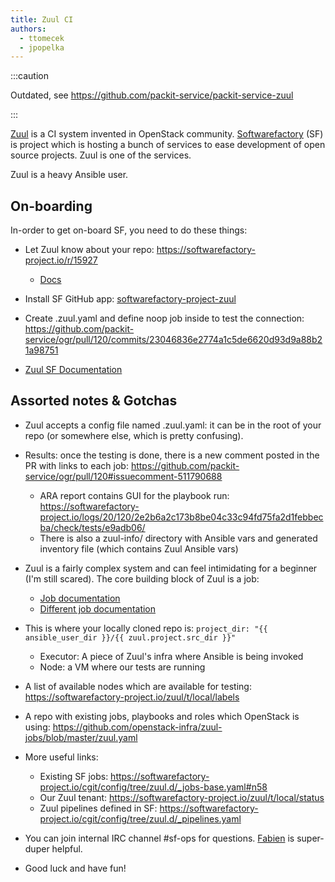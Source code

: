 ```yaml
---
title: Zuul CI
authors:
  - ttomecek
  - jpopelka
---
```


:::caution

Outdated, see https://github.com/packit-service/packit-service-zuul

:::

[Zuul](https://zuul-ci.org/) is a CI system invented in OpenStack community.
[Softwarefactory](https://softwarefactory-project.io) (SF) is project which is hosting a bunch of services to ease
development of open source projects. Zuul is one of the services.

Zuul is a heavy Ansible user.

## On-boarding

In-order to get on-board SF, you need to do these things:

- Let Zuul know about your repo: https://softwarefactory-project.io/r/15927
  - [Docs](https://ansible.softwarefactory-project.io/docs/user/config_repo.html#config-repo)

- Install SF GitHub app: [softwarefactory-project-zuul](https://github.com/apps/softwarefactory-project-zuul)

- Create .zuul.yaml and define noop job inside to test the connection: https://github.com/packit-service/ogr/pull/120/commits/23046836e2774a1c5de6620d93d9a88b21a98751

- [Zuul SF Documentation](https://ansible.softwarefactory-project.io/docs/user/zuul_user.html)

## Assorted notes & Gotchas

- Zuul accepts a config file named .zuul.yaml: it can be in the root of your repo (or somewhere else, which is pretty confusing).

- Results: once the testing is done, there is a new comment posted in the PR with links to each job: https://github.com/packit-service/ogr/pull/120#issuecomment-511790688
  - ARA report contains GUI for the playbook run: https://softwarefactory-project.io/logs/20/120/2e2b6a2c173b8be04c33c94fd75fa2d1febbecba/check/tests/e9adb06/
  - There is also a zuul-info/ directory with Ansible vars and generated inventory file (which contains Zuul Ansible vars)

- Zuul is a fairly complex system and can feel intimidating for a beginner (I'm still scared). The core building block of Zuul is a job:
  - [Job documentation](https://zuul-ci.org/docs/zuul/user/config.html#job)
  - [Different job documentation](https://zuul-ci.org/docs/zuul/user/jobs.html#job-content)

- This is where your locally cloned repo is: `project_dir: "{{ ansible_user_dir }}/{{ zuul.project.src_dir }}"`
  - Executor: A piece of Zuul's infra where Ansible is being invoked
  - Node: a VM where our tests are running

- A list of available nodes which are available for testing: https://softwarefactory-project.io/zuul/t/local/labels

- A repo with existing jobs, playbooks and roles which OpenStack is using: https://github.com/openstack-infra/zuul-jobs/blob/master/zuul.yaml

- More useful links:
  - Existing SF jobs: https://softwarefactory-project.io/cgit/config/tree/zuul.d/_jobs-base.yaml#n58
  - Our Zuul tenant: https://softwarefactory-project.io/zuul/t/local/status
  - Zuul pipelines defined in SF: https://softwarefactory-project.io/cgit/config/tree/zuul.d/_pipelines.yaml

- You can join internal IRC channel #sf-ops for questions. [Fabien](https://github.com/morucci) is super-duper helpful.

- Good luck and have fun!
